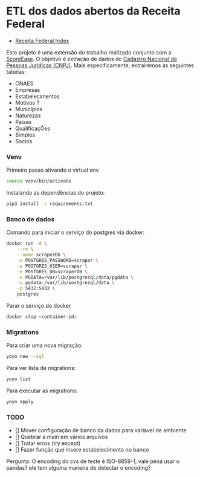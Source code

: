 # ETL dos dados abertos da Receita Federal 
- [Receita Federal Index](https://dadosabertos.rfb.gov.br/CNPJ/)

Este projeto é uma extensão do trabalho realizado conjunto com a [ScoreEase](https://github.com/scoreease).
O objetivo é extração de dados do [Cadastro Nacional de Pessoas Jurídicas (CNPJ)](lucoes.receita.fazenda.gov.br/servicos/cnpjreva/cnpjreva_solicitacao.asp).
Mais especificamente, extrairemos as seguintes tabelas:

- CNAES
- Empresas
- Estabelecimentos
- Motivos ? 
- Municipios
- Naturezas
- Paises
- QualificaçÕes
- Simples
- Socios

### Venv

Primeiro passo ativando o virtual env
```sh
source venv/bin/activate
```
Instalando as dependências do projeto:
```sh
pip3 install -r requirements.txt
```
### Banco de dados

Comando para iniciar o serviço do postgres via docker:
```sh
docker run -d \
    --rm \
	--name scraperDb \
	-e POSTGRES_PASSWORD=scraper \
    -e POSTGRES_USER=scraper \
    -e POSTGRES_DB=scraperDB \
    -e PGDATA=/var/lib/postgresql/data/pgdata \
    -v pgdata:/var/lib/postgresql/data \
    -p 5432:5432 \
    postgres
```
Parar o serviço do docker
```sh
docker stop <container-id>
```

### Migrations

Para criar uma nova migração:
```sh
yoyo new --sql
```
Para ver lista de migrations:
```sh
yoyo list 
```
Para executar as migrations:
```sh
yoyo apply
```


### TODO
- [] Mover configuração de banco da dados para variavel de ambiente
- [] Quebrar a main em vários arquivos 
- [] Tratar erros (try except)
- [] Fazer função que insere estabelecimento no banco

Pergunta:
O encoding do cvs de teste é ISO-8859-1, vale pena usar o pandas? ele tem alguma maneira de detectar o encoding? 

